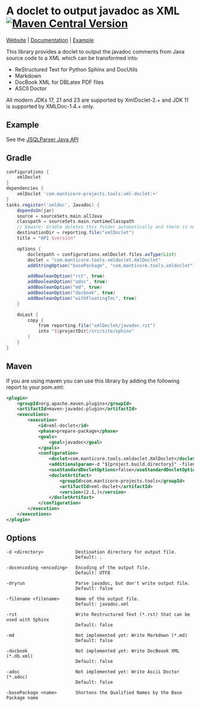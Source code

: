 # A doclet to output javadoc as XML [![Maven Central Version](https://img.shields.io/maven-central/v/com.manticore-projects.tools/xml-doclet)](https://central.sonatype.com/search?q=xml-doclet&namespace=com.manticore-projects.tools)

[Website](https://www.manticore-projects.com/XMLDoclet) | [Documentation](https://www.manticore-projects.com/XMLDoclet/usage.html) | [Example](https://www.manticore-projects.com/JSQLParser/javadoc_snapshot.html#analyticexpression)

This library provides a doclet to output the javadoc comments from Java source code to a XML which can be transformed into:

- ReStructured Text for Python Sphinx and DocUtils
- Markdown
- DocBook XML for DBLatex PDF files
- ASCII Doctor

All modern JDKs 17, 21 and 23 are supported by XmlDoclet-2.+ and JDK 11 is supported by XMLDoc-1.4.+ only.

Example
-------

See the [JSQLParser Java API](https://www.manticore-projects.com/JSQLParser/javadoc_snapshot.html#arrayexpression)

Gradle
------

```gradle
configurations {
    xmlDoclet
}
dependencies {
    xmlDoclet 'com.manticore-projects.tools:xml-doclet:+'
}
tasks.register('xmldoc', Javadoc) {
    dependsOn(jar)
    source = sourceSets.main.allJava
    classpath = sourceSets.main.runtimeClasspath
    // beware: Gradle deletes this folder automatically and there is no switch-off
    destinationDir = reporting.file("xmlDoclet")
    title = "API $version"

    options {
        docletpath = configurations.xmlDoclet.files.asType(List)
        doclet = "com.manticore.tools.xmldoclet.XmlDoclet"
        addStringOption("basePackage", "com.manticore.tools.xmldoclet")

        addBooleanOption("rst", true)
        addBooleanOption("adoc", true)
        addBooleanOption("md", true)
        addBooleanOption("docbook", true)
        addBooleanOption("withFloatingToc", true)
    }

    doLast {
        copy {
            from reporting.file("xmlDoclet/javadoc.rst")
            into "${projectDir}/src/site/sphinx"
        }
    }
}
```

Maven
-----

If you are using maven you can use this library by adding the following report to your pom.xml:

```xml
<plugin>
    <groupId>org.apache.maven.plugins</groupId>
    <artifactId>maven-javadoc-plugin</artifactId>
    <executions>
        <execution>
            <id>xml-doclet</id>
            <phase>prepare-package</phase>
            <goals>
                <goal>javadoc</goal>
            </goals>
            <configuration>
                <doclet>com.manticore.tools.xmldoclet.XmlDoclet</doclet>
                <additionalparam>-d "${project.build.directory}" -filename ${project.artifactId}-${project.version}-javadoc.xml</additionalparam>
                <useStandardDocletOptions>false</useStandardDocletOptions>
                <docletArtifact>
                    <groupId>com.manticore-projects.tools</groupId>
                    <artifactId>xml-doclet</artifactId>
                    <version>[2.1,)</version>
                </docletArtifact>
            </configuration>
        </execution>
    </executions>
</plugin>
```

Options
-------

    -d <directory>            Destination directory for output file.
                              Default: .

    -docencoding <encoding>   Encoding of the output file.
                              Default: UTF8

    -dryrun                   Parse javadoc, but don't write output file.
                              Default: false

    -filename <filename>      Name of the output file.
                              Default: javadoc.xml

    -rst                      Write Restructured Text (*.rst) that can be used with Sphinx
                              Default: false

    -md                       Not implemented yet: Write Markdown (*.md)
                              Default: false

    -docbook                  Not implemented yet: Write DocBoook XML (*.db.xml)
                              Default: false

    -adoc                     Not implemented yet: Write Ascii Doctor (*.adoc)
                              Default: false

    -basePackage <name>       Shortens the Qualified Names by the Base Package name
